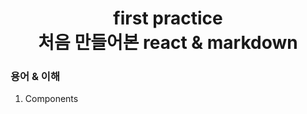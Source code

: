 <h1 align="center">first practice </br>
처음 만들어본 react & markdown</h1>
  
### 용어 & 이해

1. Components
